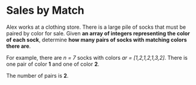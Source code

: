 # Sales by Match

Alex works at a clothing store. There is a large pile of socks that must be paired by color for sale. Given **an array of integers representing the color of each sock**, determine **how many pairs of socks with matching colors there are**.

For example, there are *n = 7* socks with colors *ar = [1,2,1,2,1,3,2]*. There is one pair of color **1** and one of color **2**.  

The number of pairs is **2**. 